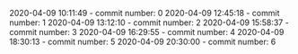 2020-04-09 10:11:49 - commit number: 0
2020-04-09 12:45:18 - commit number: 1
2020-04-09 13:12:10 - commit number: 2
2020-04-09 15:58:37 - commit number: 3
2020-04-09 16:29:55 - commit number: 4
2020-04-09 18:30:13 - commit number: 5
2020-04-09 20:30:00 - commit number: 6
